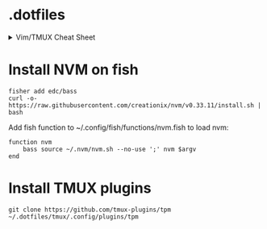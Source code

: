 # .dotfiles

<details>
    <summary>Vim/TMUX Cheat Sheet</summary>

    # Vim Cheat Sheet
    This is a test
</details>

# Install NVM on fish
```
fisher add edc/bass
curl -o- https://raw.githubusercontent.com/creationix/nvm/v0.33.11/install.sh | bash
```

Add fish function to ~/.config/fish/functions/nvm.fish to load nvm:
```
function nvm
    bass source ~/.nvm/nvm.sh --no-use ';' nvm $argv
end
```

# Install TMUX plugins 
```git clone https://github.com/tmux-plugins/tpm ~/.dotfiles/tmux/.config/plugins/tpm```
